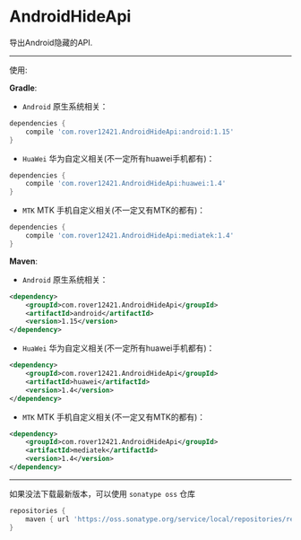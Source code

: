 # AndroidHideApi

导出Android隐藏的API.

---
使用:

**Gradle**:

- `Android` 原生系统相关：
``` groovy
dependencies {
    compile 'com.rover12421.AndroidHideApi:android:1.15'
}
```

- `HuaWei` 华为自定义相关(不一定所有huawei手机都有)：
``` groovy
dependencies {
    compile 'com.rover12421.AndroidHideApi:huawei:1.4'
}
```

- `MTK` MTK 手机自定义相关(不一定又有MTK的都有)：
``` groovy
dependencies {
    compile 'com.rover12421.AndroidHideApi:mediatek:1.4'
}
```


**Maven**:

- `Android` 原生系统相关：
``` xml
<dependency>
    <groupId>com.rover12421.AndroidHideApi</groupId>
    <artifactId>android</artifactId>
    <version>1.15</version>
</dependency>
```

- `HuaWei` 华为自定义相关(不一定所有huawei手机都有)：
``` xml
<dependency>
    <groupId>com.rover12421.AndroidHideApi</groupId>
    <artifactId>huawei</artifactId>
    <version>1.4</version>
</dependency>
```

- `MTK` MTK 手机自定义相关(不一定又有MTK的都有)：
``` xml
<dependency>
    <groupId>com.rover12421.AndroidHideApi</groupId>
    <artifactId>mediatek</artifactId>
    <version>1.4</version>
</dependency>
```

---

如果没法下载最新版本，可以使用 `sonatype oss` 仓库

``` groovy
repositories {
    maven { url 'https://oss.sonatype.org/service/local/repositories/releases/content/' }
}
```
